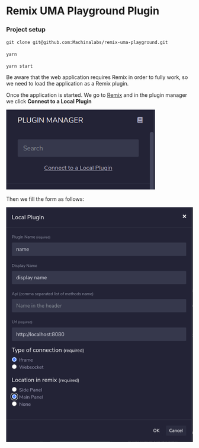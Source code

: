 # Remix UMA Playground Plugin

### Project setup
```
git clone git@github.com:Machinalabs/remix-uma-playground.git

yarn

yarn start
```
Be aware that the web application requires Remix in order to fully work, so we need to load the application as a Remix plugin.

Once the application is started. We go to [Remix](http://remix.ethereum.org/) and in the plugin manager we click **Connect to a Local Plugin**

![Image of plugin manager](./docs/plugin-manager.png)
 
Then we fill the form as follows:

![Image of plugin modal](./docs/local-plugin.png)
